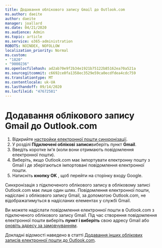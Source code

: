 ```yaml
---
title: Додавання облікового запису Gmail до Outlook.com
ms.author: daeite
author: daeite
manager: joallard
ms.date: 04/21/2020
ms.audience: Admin
ms.topic: article
ms.service: o365-administration
ROBOTS: NOINDEX, NOFOLLOW
localization_priority: Normal
ms.custom:
- "1820"
- "9000236"
ms.openlocfilehash: ad2ab70e9f2b34e1921b75122b85162ea70a521a
ms.sourcegitcommit: c6692ce0fa1358ec3529e59ca0ecdfdea4cdc759
ms.translationtype: MT
ms.contentlocale: uk-UA
ms.lasthandoff: 09/14/2020
ms.locfileid: "47672581"
---
```

# <a name="add-your-gmail-account-to-outlookcom"></a>Додавання облікового запису Gmail до Outlook.com

1. Відкрийте [настройки електронної пошти синхронізації](https://go.microsoft.com/fwlink/?linkid=875264).
2. У розділі **Підключені облікові записи**виберіть пункт **Gmail**.
3. Введіть коротке ім'я (коли вони отримають повідомлення електронної пошти).
4. Виберіть, якщо Outlook.com має імпортувати електронну пошту з Gmail і де зберігаються імпортовані повідомлення електронної пошти.
5. Натисніть **кнопку OK** , щоб перейти на сторінку входу Google.

Синхронізація з підключеного облікового запису в обліковому записі Outlook.com має лише один шлях. Повідомлення електронної пошти, надіслані з облікового запису Gmail, за допомогою Outlook.com, не відображатимуться в надісланих елементах у службі Gmail.

Ви можете надіслати повідомлення електронної пошти в Outlook.com з підключеного облікового запису Gmail. Під час створення повідомлення електронної пошти виберіть **пункт і виберіть** свою адресу Gmail або [оновіть адресу за замовчуванням](https://go.microsoft.com/fwlink/?linkid=875264).

Докладні відомості наведено в статті [Додавання інших облікових записів електронної пошти до Outlook.com](https://support.office.com/article/c5224df4-5885-4e79-91ba-523aa743f0ba?wt.mc_id=Office_Outlook_com_Alchemy).